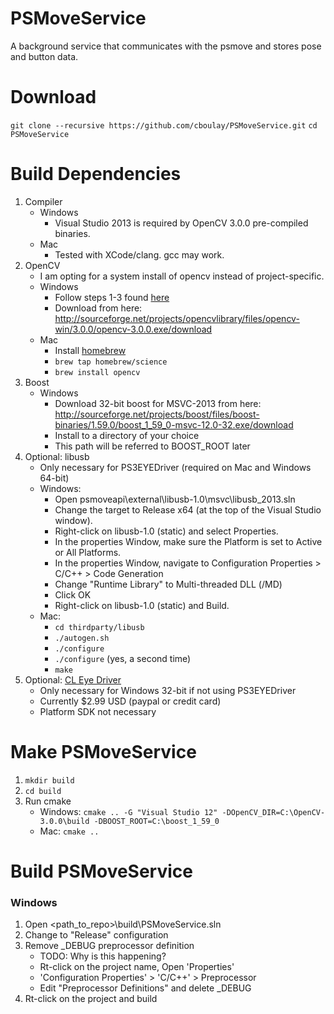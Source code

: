 # PSMoveService
A background service that communicates with the psmove and stores pose and button data.

# Download

`git clone --recursive https://github.com/cboulay/PSMoveService.git`
`cd PSMoveService`

# Build Dependencies

1. Compiler
    * Windows
	    * Visual Studio 2013 is required by OpenCV 3.0.0 pre-compiled binaries.
    * Mac
	    * Tested with XCode/clang. gcc may work.
1. OpenCV
    * I am opting for a system install of opencv instead of project-specific.
    * Windows
        * Follow steps 1-3 found [here](https://github.com/MicrocontrollersAndMore/OpenCV_3_Windows_10_Installation_Tutorial/blob/master/Installation%20Cheat%20Sheet%201%20-%20OpenCV%203%20and%20C%2B%2B.pdf)
        * Download from here: http://sourceforge.net/projects/opencvlibrary/files/opencv-win/3.0.0/opencv-3.0.0.exe/download
    * Mac
        * Install [homebrew](http://brew.sh/)
        * `brew tap homebrew/science`
        * `brew install opencv`
1. Boost
    * Windows
        * Download 32-bit boost for MSVC-2013 from here: http://sourceforge.net/projects/boost/files/boost-binaries/1.59.0/boost_1_59_0-msvc-12.0-32.exe/download
        * Install to a directory of your choice
        * This path will be referred to BOOST_ROOT later
1. Optional: libusb
    * Only necessary for PS3EYEDriver (required on Mac and Windows 64-bit)
    * Windows:
        * Open psmoveapi\external\libusb-1.0\msvc\libusb_2013.sln
        * Change the target to Release x64 (at the top of the Visual Studio window).
        * Right-click on libusb-1.0 (static) and select Properties.
        * In the properties Window, make sure the Platform is set to Active or All Platforms.
        * In the properties Window, navigate to Configuration Properties > C/C++ > Code Generation
        * Change "Runtime Library" to Multi-threaded DLL (/MD)
        * Click OK
        * Right-click on libusb-1.0 (static) and Build.
    * Mac:
        * `cd thirdparty/libusb`
        * `./autogen.sh`
        * `./configure`
        * `./configure` (yes, a second time)
        * `make`
1. Optional: [CL Eye Driver](https://codelaboratories.com/products/eye/driver/)
    * Only necessary for Windows 32-bit if not using PS3EYEDriver
	* Currently $2.99 USD (paypal or credit card)
	* Platform SDK not necessary

# Make PSMoveService

1. `mkdir build`
1. `cd build`
1. Run cmake
    * Windows: `cmake .. -G "Visual Studio 12" -DOpenCV_DIR=C:\OpenCV-3.0.0\build -DBOOST_ROOT=C:\boost_1_59_0`
    * Mac: `cmake ..`

# Build PSMoveService

### Windows

1. Open <path_to_repo>\build\PSMoveService.sln
1. Change to "Release" configuration
1. Remove _DEBUG preprocessor definition
    * TODO: Why is this happening?
	* Rt-click on the project name, Open 'Properties'
	* 'Configuration Properties' > 'C/C++' > Preprocessor
	* Edit "Preprocessor Definitions" and delete _DEBUG
1. Rt-click on the project and build
